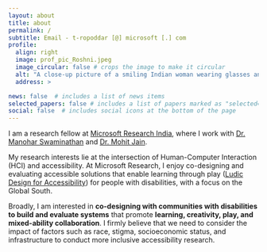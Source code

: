 ```yaml
---
layout: about
title: about
permalink: /
subtitle: Email - t-ropoddar [@] microsoft [.] com
profile:
  align: right
  image: prof_pic_Roshni.jpeg
  image_circular: false # crops the image to make it circular
  alt: "A close-up picture of a smiling Indian woman wearing glasses and a dark brown coat with a fur collar."
  address: >

news: false  # includes a list of news items
selected_papers: false # includes a list of papers marked as "selected={true}"
social: false  # includes social icons at the bottom of the page
---
```

I am a research fellow at [Microsoft Research India](https://www.microsoft.com/en-us/research/lab/microsoft-research-india/), where I work with [Dr. Manohar Swaminathan](https://www.microsoft.com/en-us/research/people/swmanohmicrosoft-com/) and [Dr. Mohit Jain](https://mohitjaindr.github.io/).

My research interests lie at the intersection of Human-Computer Interaction (HCI) and accessibility. 
At Microsoft Research, I enjoy co-designing and evaluating accessible solutions that enable learning through play ([Ludic Design for Accessibility](https://www.ludicdesign.org/)) for people with disabilities, with a focus on the Global South.


Broadly, I am interested in
<b>co-designing with communities with disabilities to build and evaluate systems</b> that promote <b>learning,
creativity, play, and mixed-ability collaboration</b>. I firmly believe that we need to consider the impact of factors such as race, stigma, socioeconomic
status, and infrastructure to conduct more inclusive accessibility research.

<!-- Broadly, my interest lies in systems that promote <b>learning, creativity, and play</b> and am looking forward to leverage advanced technologies like <b>generative AI</b> for this purpose. I firmly believe that we need to consider the <b>impact of factors such as race, socioeconomic status, stigma, education level, and infrastructure</b> to conduct more inclusive accessibility research.  -->




<!-- During my PhD, I am excited to collaborate and co-design with diverse communities with disabilities to build and evaluate systems that acknowledge and incorporate the complexities of identity and environment.  -->



<!-- Current projects:
1. **SignIt!** - a sign language quiz app co-designed with the DHH community.
2. **SEEDS** - an educational experience delivery system for children with vision impairments.
3. **Jod** - a video conferencing tool to facilitate communication within mixed hearing ability groups. -->



<!-- Currently, my projects involve an Android app called SignIt! It is a sign language-based quiz platform, similar to Kahoot, co-designed with the DHH community. We conducted a mixed-method study with 20 DHH participants to understand the usability, gameplay behavior, social interaction, and learning aspects of the app.

Additionally, I have been working on a project called SEEDS to deliver diverse learning experiences, including quizzes, games, and interactive stories, to children with vision impairments. The goal is to enable them to independently enjoy these experiences either over a feature phone using an Interactive Voice Response (IVR) system or in a classroom. -->



<!-- Write your biography here. Tell the world about yourself. Link to your favorite [subreddit](http://reddit.com). You can put a picture in, too. The code is already in, just name your picture `prof_pic.jpg` and put it in the `img/` folder.

Put your address / P.O. box / other info right below your picture. You can also disable any these elements by editing `profile` property of the YAML header of your `_pages/about.md`. Edit `_bibliography/papers.bib` and Jekyll will render your [publications page](/al-folio/publications/) automatically.

Link to your social media connections, too. This theme is set up to use [Font Awesome icons](http://fortawesome.github.io/Font-Awesome/) and [Academicons](https://jpswalsh.github.io/academicons/), like the ones below. Add your Facebook, Twitter, LinkedIn, Google Scholar, or just disable all of them. -->

